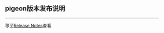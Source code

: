 ## pigeon版本发布说明
------

移至[Release Notes](http://code.dianpingoa.com/arch/pigeon2/blob/master/pigeon-governor/pigeon-governor-server/src/main/webapp/resources/mdwiki/RELEASE.md)查看